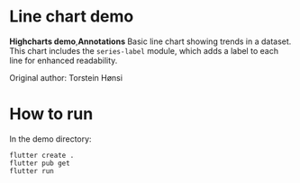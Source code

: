 # Line chart demo

**Highcharts demo**,**Annotations**
Basic line chart showing trends in a dataset. This chart includes the
        <code>series-label</code> module, which adds a label to each line for
        enhanced readability.

Original author: Torstein Hønsi

# How to run

In the demo directory:

```
flutter create .
flutter pub get
flutter run
```

